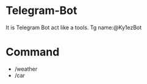 # Telegram-Bot

It is Telegram Bot act like a tools.
Tg name:@Ky1ezBot

# Command
* /weather
* /car
